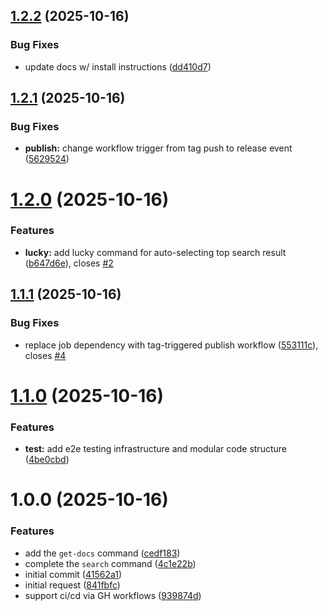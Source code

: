 ## [1.2.2](https://github.com/mattjmcnaughton/context7-cli/compare/v1.2.1...v1.2.2) (2025-10-16)


### Bug Fixes

* update docs w/ install instructions ([dd410d7](https://github.com/mattjmcnaughton/context7-cli/commit/dd410d7f49f8c27e82db4a77aaf5ea2ed7ee8d06))

## [1.2.1](https://github.com/mattjmcnaughton/context7-cli/compare/v1.2.0...v1.2.1) (2025-10-16)


### Bug Fixes

* **publish:** change workflow trigger from tag push to release event ([5629524](https://github.com/mattjmcnaughton/context7-cli/commit/5629524257ca6d97c3cf29ccda34d21114f66a5d))

# [1.2.0](https://github.com/mattjmcnaughton/context7-cli/compare/v1.1.1...v1.2.0) (2025-10-16)


### Features

* **lucky:** add lucky command for auto-selecting top search result ([b647d6e](https://github.com/mattjmcnaughton/context7-cli/commit/b647d6eeb32b1a1f9eba9736669a44f500849318)), closes [#2](https://github.com/mattjmcnaughton/context7-cli/issues/2)

## [1.1.1](https://github.com/mattjmcnaughton/context7-cli/compare/v1.1.0...v1.1.1) (2025-10-16)


### Bug Fixes

* replace job dependency with tag-triggered publish workflow ([553111c](https://github.com/mattjmcnaughton/context7-cli/commit/553111cfbae251d509475402b1436b7db76d3f23)), closes [#4](https://github.com/mattjmcnaughton/context7-cli/issues/4)

# [1.1.0](https://github.com/mattjmcnaughton/context7-cli/compare/v1.0.0...v1.1.0) (2025-10-16)


### Features

* **test:** add e2e testing infrastructure and modular code structure ([4be0cbd](https://github.com/mattjmcnaughton/context7-cli/commit/4be0cbd525c5dec8d012a1e403ddf06cb0d87067))

# 1.0.0 (2025-10-16)


### Features

* add the `get-docs` command ([cedf183](https://github.com/mattjmcnaughton/context7-cli/commit/cedf183c6f8a3c2a141580263ab552a845c48be4))
* complete the `search` command ([4c1e22b](https://github.com/mattjmcnaughton/context7-cli/commit/4c1e22bd8c36841ee8eb6d927804c14b9d880570))
* initial commit ([41562a1](https://github.com/mattjmcnaughton/context7-cli/commit/41562a1d71d3fbd8165311c84b3516ef7bcd4a85))
* initial request ([841fbfc](https://github.com/mattjmcnaughton/context7-cli/commit/841fbfc8664c6d5035df17db7f809799c89eb21e))
* support ci/cd via GH workflows ([939874d](https://github.com/mattjmcnaughton/context7-cli/commit/939874dbb2f0dd640deea3285d4adc52eebc8fc4))
